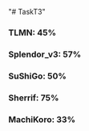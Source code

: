 "# TaskT3" 
### TLMN: 45%
### Splendor_v3: 57%
### SuShiGo: 50%
### Sherrif: 75%
### MachiKoro: 33%
